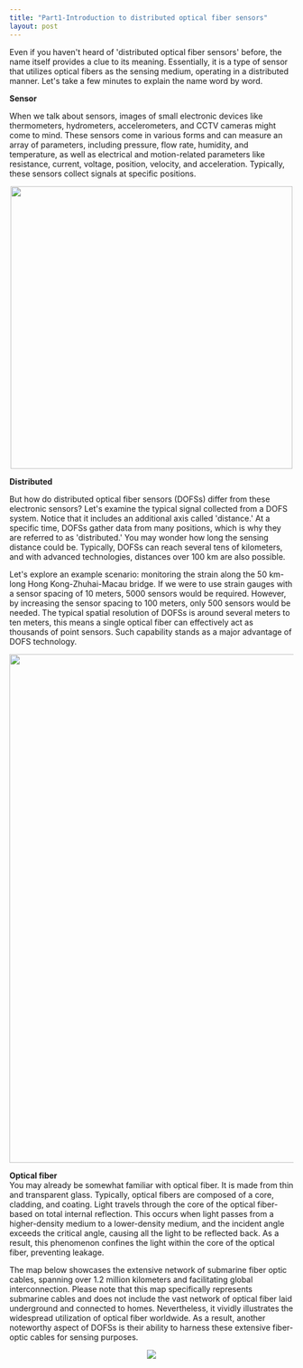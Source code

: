 ```yaml
---
title: "Part1-Introduction to distributed optical fiber sensors"
layout: post
---
```

Even if you haven't heard of 'distributed optical fiber sensors' before, the name itself provides a clue to its meaning. Essentially, it is a type of sensor that utilizes optical fibers as the sensing medium, operating in a distributed manner. Let's take a few minutes to explain the name word by word.

**Sensor**

When we talk about sensors, images of small electronic devices like thermometers, hydrometers, accelerometers, and CCTV cameras might come to mind. These sensors come in various forms and can measure an array of parameters, including pressure, flow rate, humidity, and temperature, as well as electrical and motion-related parameters like resistance, current, voltage, position, velocity, and acceleration. Typically, these sensors collect signals at specific positions. 

<div align="center">
<a href="url"><img src="https://raw.githubusercontent.com/haleywuhuan/profile/master/assets/blog1_fig1.jpg" align="center" width="500"></a>
</div>

**Distributed**

But how do distributed optical fiber sensors (DOFSs) differ from these electronic sensors? Let's examine the typical signal collected from a DOFS system. Notice that it includes an additional axis called 'distance.' At a specific time, DOFSs gather data from many positions, which is why they are referred to as 'distributed.' You may wonder how long the sensing distance could be. Typically, DOFSs can reach several tens of kilometers, and with advanced technologies, distances over 100 km are also possible.

Let's explore an example scenario: monitoring the strain along the 50 km-long Hong Kong-Zhuhai-Macau bridge. If we were to use strain gauges with a sensor spacing of 10 meters, 5000 sensors would be required. However, by increasing the sensor spacing to 100 meters, only 500 sensors would be needed. The typical spatial resolution of DOFSs is around several meters to ten meters, this means a single optical fiber can effectively act as thousands of point sensors. Such capability stands as a major advantage of DOFS technology.

<div align="center">
<a href="url"><img src="https://raw.githubusercontent.com/haleywuhuan/profile/master/assets/blog1_fig2.jpg" align="center" width="900"></a>
</div>

**Optical fiber**     
You may already be somewhat familiar with optical fiber. It is made from thin and transparent glass. Typically, optical fibers are composed of a core, cladding, and coating. Light travels through the core of the optical fiber-based on total internal reflection. This occurs when light passes from a higher-density medium to a lower-density medium, and the incident angle exceeds the critical angle, causing all the light to be reflected back. As a result, this phenomenon confines the light within the core of the optical fiber, preventing leakage.

The map below showcases the extensive network of submarine fiber optic cables, spanning over 1.2 million kilometers and facilitating global interconnection. Please note that this map specifically represents submarine cables and does not include the vast network of optical fiber laid underground and connected to homes. Nevertheless, it vividly illustrates the widespread utilization of optical fiber worldwide. As a result, another noteworthy aspect of DOFSs is their ability to harness these extensive fiber-optic cables for sensing purposes.

<div align="center">
<a href="url"><img src="https://raw.githubusercontent.com/haleywuhuan/profile/master/assets/blog1_fig3.jpg" align="center"></a>
</div>


